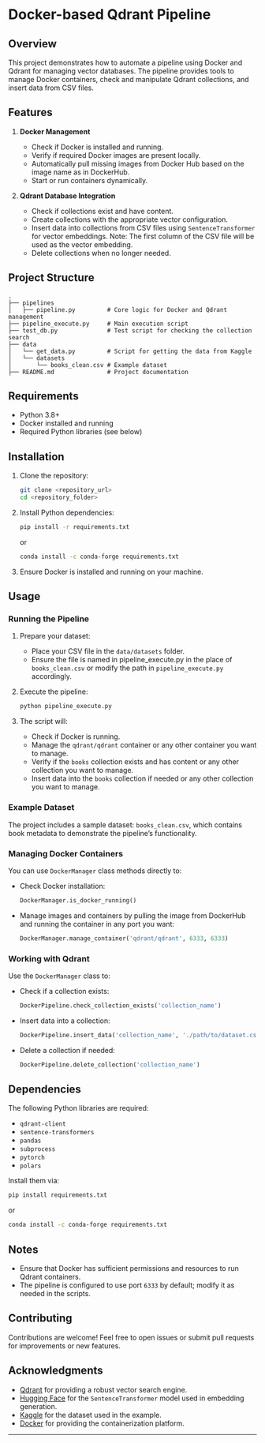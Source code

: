 # Docker-based Qdrant Pipeline

## Overview

This project demonstrates how to automate a pipeline using Docker and Qdrant for managing vector databases. The pipeline provides tools to manage Docker containers, check and manipulate Qdrant collections, and insert data from CSV files.

## Features

1. **Docker Management**
   - Check if Docker is installed and running.
   - Verify if required Docker images are present locally.
   - Automatically pull missing images from Docker Hub based on the image name as in DockerHub.
   - Start or run containers dynamically.

2. **Qdrant Database Integration**
   - Check if collections exist and have content.
   - Create collections with the appropriate vector configuration.
   - Insert data into collections from CSV files using `SentenceTransformer` for vector embeddings. Note: The first column of the CSV file will be used as the vector embedding.
   - Delete collections when no longer needed.

## Project Structure

```plaintext
.
├── pipelines
│   ├── pipeline.py         # Core logic for Docker and Qdrant management
├── pipeline_execute.py     # Main execution script
├── test_db.py              # Test script for checking the collection search
├── data
│   └── get_data.py         # Script for getting the data from Kaggle
│   └── datasets
│       └── books_clean.csv # Example dataset
├── README.md               # Project documentation
```

## Requirements

- Python 3.8+
- Docker installed and running
- Required Python libraries (see below)

## Installation

1. Clone the repository:

   ```bash
   git clone <repository_url>
   cd <repository_folder>
   ```

2. Install Python dependencies:

   ```bash
   pip install -r requirements.txt
   ```
   or

   ```bash
   conda install -c conda-forge requirements.txt
   ```

3. Ensure Docker is installed and running on your machine.

## Usage

### Running the Pipeline

1. Prepare your dataset:
   - Place your CSV file in the `data/datasets` folder.
   - Ensure the file is named in pipeline_execute.py in the place of `books_clean.csv` or modify the path in `pipeline_execute.py` accordingly.

2. Execute the pipeline:

   ```bash
   python pipeline_execute.py
   ```

3. The script will:
   - Check if Docker is running.
   - Manage the `qdrant/qdrant` container or any other container you want to manage.
   - Verify if the `books` collection exists and has content or any other collection you want to manage.
   - Insert data into the `books` collection if needed or any other collection you want to manage.

### Example Dataset

The project includes a sample dataset: `books_clean.csv`, which contains book metadata to demonstrate the pipeline’s functionality.

### Managing Docker Containers

You can use `DockerManager` class methods directly to:

- Check Docker installation:
  ```python
  DockerManager.is_docker_running()
  ```

- Manage images and containers by pulling the image from DockerHub and running the container in any port you want:
  ```python
  DockerManager.manage_container('qdrant/qdrant', 6333, 6333)
  ```


### Working with Qdrant

Use the `DockerManager` class to:

- Check if a collection exists:
  ```python
  DockerPipeline.check_collection_exists('collection_name')
  ```

- Insert data into a collection:
  ```python
  DockerPipeline.insert_data('collection_name', './path/to/dataset.csv')
  ```

- Delete a collection if needed:
  ```python
  DockerPipeline.delete_collection('collection_name')
  ```

## Dependencies

The following Python libraries are required:

- `qdrant-client`
- `sentence-transformers`
- `pandas`
- `subprocess`
- `pytorch`
- `polars`

Install them via:

```bash
pip install requirements.txt
```

or

```bash
conda install -c conda-forge requirements.txt
```

## Notes

- Ensure that Docker has sufficient permissions and resources to run Qdrant containers.
- The pipeline is configured to use port `6333` by default; modify it as needed in the scripts.

## Contributing

Contributions are welcome! Feel free to open issues or submit pull requests for improvements or new features.


## Acknowledgments

- [Qdrant](https://qdrant.tech) for providing a robust vector search engine.
- [Hugging Face](https://huggingface.co) for the `SentenceTransformer` model used in embedding generation.
- [Kaggle](https://kaggle.com) for the dataset used in the example.
- [Docker](https://docker.com) for providing the containerization platform.

---

